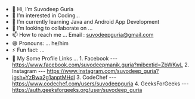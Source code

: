 - 👋 Hi, I’m Suvodeep Guria
- 👀 I’m interested in Coding...
- 🌱 I’m currently learning Java and Android App Development 
- 💞️ I’m looking to collaborate on ...
- 📫 How to reach me ... Email : suvodeepguria@gmail.com
- 😄 Pronouns: ... he/him
- ⚡ Fun fact: ...
- 🔗 My Some Profile Links ... 1. Facebook --- https://www.facebook.com/suvodeepmanik.guria?mibextid=ZbWKwL
                                2. Instagram --- https://www.instagram.com/suvodeep_guria?igsh=YzBwa2g1anptMHdl
                                3. CodeChef --- https://www.codechef.com/users/suvodeepguria
                                4. GeeksForGeeks --- https://auth.geeksforgeeks.org/user/suvodeep_guria
<!---
SuvodeepGuria/SuvodeepGuria is a ✨ special ✨ repository because its `README.md` (this file) appears on your GitHub profile.
You can click the Preview link to take a look at your changes.
--->
